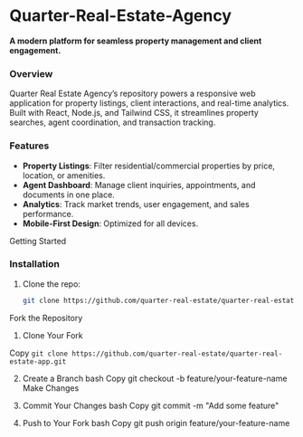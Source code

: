 # Quarter-Real-Estate-Agency
**A modern platform for seamless property management and client engagement.**  

### Overview  
Quarter Real Estate Agency’s repository powers a responsive web application for property listings, client interactions, and real-time analytics. Built with React, Node.js, and Tailwind CSS, it streamlines property searches, agent coordination, and transaction tracking.  

### Features  
- **Property Listings**: Filter residential/commercial properties by price, location, or amenities.  
- **Agent Dashboard**: Manage client inquiries, appointments, and documents in one place.  
- **Analytics**: Track market trends, user engagement, and sales performance.  
- **Mobile-First Design**: Optimized for all devices.  

Getting Started

### Installation  
1. Clone the repo:  
   ```bash  
   git clone https://github.com/quarter-real-estate/quarter-real-estate-app.git    


Fork the Repository

1. Clone Your Fork

Copy
```git clone https://github.com/quarter-real-estate/quarter-real-estate-app.git```
 
2. Create a Branch
bash
Copy
git checkout -b feature/your-feature-name
Make Changes

3. Commit Your Changes
bash
Copy
git commit -m "Add some feature"

4. Push to Your Fork
bash
Copy
git push origin feature/your-feature-name
